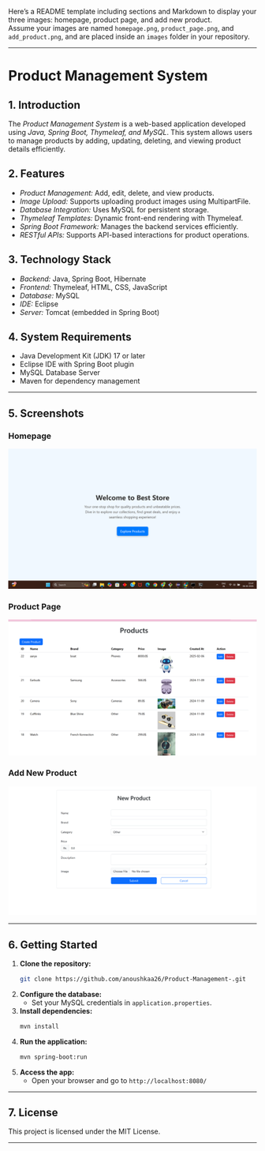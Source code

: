 Here’s a README template including sections and Markdown to display your three images: homepage, product page, and add new product.  
Assume your images are named `homepage.png`, `product_page.png`, and `add_product.png`, and are placed inside an `images` folder in your repository.

---

# **Product Management System**

## 1. Introduction
The *Product Management System* is a web-based application developed using *Java, Spring Boot, Thymeleaf, and MySQL*. This system allows users to manage products by adding, updating, deleting, and viewing product details efficiently.

## 2. Features
- *Product Management:* Add, edit, delete, and view products.
- *Image Upload:* Supports uploading product images using MultipartFile.
- *Database Integration:* Uses MySQL for persistent storage.
- *Thymeleaf Templates:* Dynamic front-end rendering with Thymeleaf.
- *Spring Boot Framework:* Manages the backend services efficiently.
- *RESTful APIs:* Supports API-based interactions for product operations.

## 3. Technology Stack
- *Backend:* Java, Spring Boot, Hibernate
- *Frontend:* Thymeleaf, HTML, CSS, JavaScript
- *Database:* MySQL
- *IDE:* Eclipse
- *Server:* Tomcat (embedded in Spring Boot)

## 4. System Requirements
- Java Development Kit (JDK) 17 or later
- Eclipse IDE with Spring Boot plugin
- MySQL Database Server
- Maven for dependency management

---

## 5. Screenshots

### Homepage
![Homepage](https://github.com/anoushkaa26/Product-Management-/blob/dc409d036853f36e169684e793dbeaf0bff04af9/pd3.png)

### Product Page
![Product Page](https://github.com/anoushkaa26/Product-Management-/blob/dc409d036853f36e169684e793dbeaf0bff04af9/pd1.png)

### Add New Product
![Add New Product](https://github.com/anoushkaa26/Product-Management-/blob/dc409d036853f36e169684e793dbeaf0bff04af9/pd2.png)

---

## 6. Getting Started

1. **Clone the repository:**
   ```bash
   git clone https://github.com/anoushkaa26/Product-Management-.git
   ```
2. **Configure the database:**
   - Set your MySQL credentials in `application.properties`.
3. **Install dependencies:**
   ```bash
   mvn install
   ```
4. **Run the application:**
   ```bash
   mvn spring-boot:run
   ```
5. **Access the app:**
   - Open your browser and go to `http://localhost:8080/`

---

## 7. License

This project is licensed under the MIT License.

---

